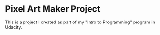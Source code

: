 # Pixel Art Maker Project
This is a project I created as part of my "Intro to Programming" program in Udacity.
